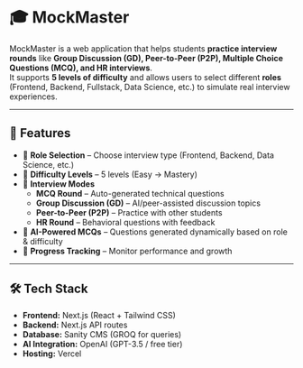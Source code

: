 # 🎓 MockMaster

MockMaster is a web application that helps students **practice interview rounds** like **Group Discussion (GD), Peer-to-Peer (P2P), Multiple Choice Questions (MCQ), and HR interviews**.  
It supports **5 levels of difficulty** and allows users to select different **roles** (Frontend, Backend, Fullstack, Data Science, etc.) to simulate real interview experiences.  

---

## 🚀 Features

- 🔹 **Role Selection** – Choose interview type (Frontend, Backend, Data Science, etc.)  
- 🔹 **Difficulty Levels** – 5 levels (Easy → Mastery)  
- 🔹 **Interview Modes**  
  - **MCQ Round** – Auto-generated technical questions  
  - **Group Discussion (GD)** – AI/peer-assisted discussion topics  
  - **Peer-to-Peer (P2P)** – Practice with other students  
  - **HR Round** – Behavioral questions with feedback  
- 🔹 **AI-Powered MCQs** – Questions generated dynamically based on role & difficulty  
- 🔹 **Progress Tracking** – Monitor performance and growth  

---

## 🛠️ Tech Stack

- **Frontend:** Next.js (React + Tailwind CSS)  
- **Backend:** Next.js API routes  
- **Database:** Sanity CMS (GROQ for queries)  
- **AI Integration:** OpenAI (GPT-3.5 / free tier)  
- **Hosting:** Vercel  

